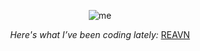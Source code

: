

<p align="center">
  <img src="https://github.com/user-attachments/assets/8290d465-d1c2-4770-b5f6-c1b133a18b1a" alt="me">
</p>

<p align="center">
  <i>
   Here's what I’ve been coding lately:
  </i>
  <a href="https://polyglotparrot.github.io/jump/" target="_blank" rel="noopener noreferrer">REAVN</a>
</p>



























  



